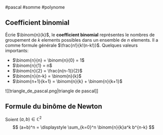#pascal #somme #polynome
## Coefficient binomial
Écrie $\binom{n}{k}$, le **coefficient binomial** représentes le nombres de groupement de $k$ elements possibles dans un ensemble de $n$ elements.
Il a comme formule générale $\frac{n!}{k!(n-k!)}$.
Quelques valeurs importants:
- $\binom{n}{n} = \binom{n}{0} = 1$
- $\binom{n}{1} = n$
- $\binom{n}{2} = \frac{n(n-1)}{2}$
- $\binom{n}{n-k} = \binom{n}{k}$
- $\binom{n+1}{k+1} = \binom{n}{k} + \binom{n}{k+1}$

![[triangle_de_pascal.png|triangle de pascal]]
## Formule du binôme de Newton
Soient $(a,b) \in \mathbb{C}^2$  
$$
(a+b)^n = \displaystyle \sum_{k=0}^n \binom{n}{k}a^k b^{n-k}
$$
